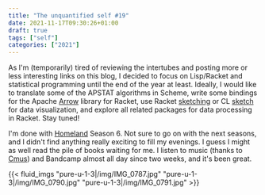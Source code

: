 ```yaml
---
title: "The unquantified self #19"
date: 2021-11-17T09:30:26+01:00
draft: true
tags: ["self"]
categories: ["2021"]
---
```


As I'm (temporarily) tired of reviewing the intertubes and posting more or less interesting links on this blog, I decided to focus on Lisp/Racket and statistical programming until the end of the year at least. Ideally, I would like to translate some of the APSTAT algorithms in Scheme, write some bindings for the Apache [Arrow](https://arrow.apache.org/) library for Racket, use Racket [sketching](https://github.com/soegaard/sketching) or CL [sketch](https://github.com/vydd/sketch) for data visualization, and explore all related packages for data processing in Racket. Stay tuned!

I'm done with [Homeland](https://en.wikipedia.org/wiki/Homeland_(TV_series)) Season 6. Not sure to go on with the next seasons, and I didn't find anything really exciting to fill my evenings. I guess I might as well read the pile of books waiting for me. I listen to music (thanks to [Cmus](/post/cmus/)) and Bandcamp almost all day since two weeks, and it's been great.

{{< fluid_imgs
"pure-u-1-3|/img/IMG_0787.jpg"
"pure-u-1-3|/img/IMG_0790.jpg"
"pure-u-1-3|/img/IMG_0791.jpg" >}}

